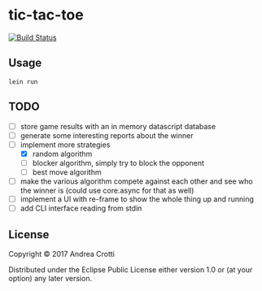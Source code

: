 # tic-tac-toe

[![Build Status](https://travis-ci.org/AndreaCrotti/tic-tac-toe.svg?branch=master)](https://travis-ci.org/AndreaCrotti/tic-tac-toe)

## Usage

    lein run

## TODO

- [ ] store game results with an in memory datascript database
- [ ] generate some interesting reports about the winner
- [ ] implement more strategies
    - [x] random algorithm
    - [ ] blocker algorithm, simply try to block the opponent
    - [ ] best move algorithm

- [ ] make the various algorithm compete against each other and see who the winner is
  (could use core.async for that as well)
- [ ] implement a UI with re-frame to show the whole thing up and running
- [ ] add CLI interface reading from stdin

## License

Copyright © 2017 Andrea Crotti

Distributed under the Eclipse Public License either version 1.0 or (at
your option) any later version.
